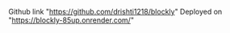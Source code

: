 Github link "https://github.com/drishti1218/blockly"
Deployed on "https://blockly-85up.onrender.com/"